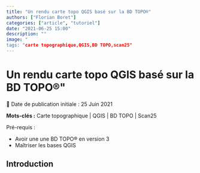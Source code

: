 ```yaml
---
title: "Un rendu carte topo QGIS basé sur la BD TOPO®"
authors: ["Florian Boret"]
categories: ["article", "tutoriel"]
date: "2021-06-25 15:00"
description: ""
image: "
tags: "carte topographique,QGIS,BD TOPO,scan25"
---
```


# Un rendu carte topo QGIS basé sur la BD TOPO®"

:calendar: Date de publication initiale : 25 Juin 2021

**Mots-clés :** Carte topographique | QGIS | BD TOPO | Scan25

Pré-requis :

- Avoir une une BD TOPO® en version 3
- Maîtriser les bases QGIS

## Introduction
